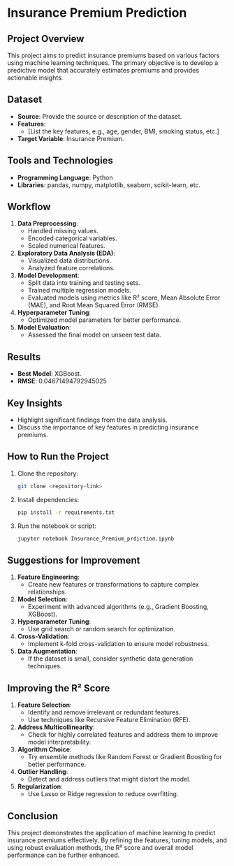 # Insurance Premium Prediction

## Project Overview
This project aims to predict insurance premiums based on various factors using machine learning techniques. The primary objective is to develop a predictive model that accurately estimates premiums and provides actionable insights.

## Dataset
- **Source**: Provide the source or description of the dataset.
- **Features**:
  - [List the key features, e.g., age, gender, BMI, smoking status, etc.]
- **Target Variable**: Insurance Premium.

## Tools and Technologies
- **Programming Language**: Python
- **Libraries**: pandas, numpy, matplotlib, seaborn, scikit-learn, etc.

## Workflow
1. **Data Preprocessing**:
   - Handled missing values.
   - Encoded categorical variables.
   - Scaled numerical features.
2. **Exploratory Data Analysis (EDA)**:
   - Visualized data distributions.
   - Analyzed feature correlations.
3. **Model Development**:
   - Split data into training and testing sets.
   - Trained multiple regression models.
   - Evaluated models using metrics like R² score, Mean Absolute Error (MAE), and Root Mean Squared Error (RMSE).
4. **Hyperparameter Tuning**:
   - Optimized model parameters for better performance.
5. **Model Evaluation**:
   - Assessed the final model on unseen test data.

## Results
- **Best Model**: XGBoost.
- **RMSE**: 0.04671494792945025

## Key Insights
- Highlight significant findings from the data analysis.
- Discuss the importance of key features in predicting insurance premiums.

## How to Run the Project
1. Clone the repository:
   ```bash
   git clone <repository-link>
   ```
2. Install dependencies:
   ```bash
   pip install -r requirements.txt
   ```
3. Run the notebook or script:
   ```bash
   jupyter notebook Insurance_Premium_prdiction.ipynb
   ```

## Suggestions for Improvement
1. **Feature Engineering**:
   - Create new features or transformations to capture complex relationships.
2. **Model Selection**:
   - Experiment with advanced algorithms (e.g., Gradient Boosting, XGBoost).
3. **Hyperparameter Tuning**:
   - Use grid search or random search for optimization.
4. **Cross-Validation**:
   - Implement k-fold cross-validation to ensure model robustness.
5. **Data Augmentation**:
   - If the dataset is small, consider synthetic data generation techniques.

## Improving the R² Score
1. **Feature Selection**:
   - Identify and remove irrelevant or redundant features.
   - Use techniques like Recursive Feature Elimination (RFE).
2. **Address Multicollinearity**:
   - Check for highly correlated features and address them to improve model interpretability.
3. **Algorithm Choice**:
   - Try ensemble methods like Random Forest or Gradient Boosting for better performance.
4. **Outlier Handling**:
   - Detect and address outliers that might distort the model.
5. **Regularization**:
   - Use Lasso or Ridge regression to reduce overfitting.

## Conclusion
This project demonstrates the application of machine learning to predict insurance premiums effectively. By refining the features, tuning models, and using robust evaluation methods, the R² score and overall model performance can be further enhanced.

